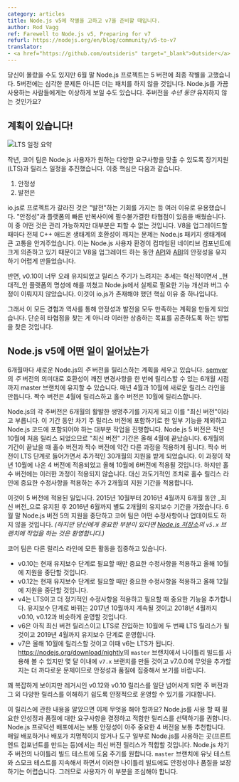 ```yaml
---
category: articles
title: Node.js v5에 작별을 고하고 v7을 준비할 때입니다.
author: Rod Vagg
ref: Farewell to Node.js v5, Preparing for v7
refurl: https://nodejs.org/en/blog/community/v5-to-v7
translator:
- <a href="https://github.com/outsideris" target="_blank">Outsider</a>
---
```

<!--
You may have missed it but at the end of June, the Node.js project said a final farewell to version 5. There will be no more patches, critical or otherwise, for this branch. To those who have been using Node.js for some time this may seem anomalous, shouldn't major versions stick around for _years_?
-->
당신이 몰랐을 수도 있지만 6월 말 Node.js 프로젝트는 5 버전에 최종 작별을 고했습니다. 5버전에는
심각한 문제든 아니든 더는 패치를 하지 않을 것입니다. Node.js를 가끔 사용하는 사람들에게는 이상하게
보일 수도 있습니다. 주버전을 _수년 동안_ 유지하지 않는 것인가요?

<!--
## We have a plan!

![LTS Schedule Summary](/static/images/blog/201609_lts_schedule_summary.gif)

Last year, the core team devised a Long-term Support (LTS) and release plan to balance the various wants and needs expressed by Node.js users. Chief among those were:

1. Stability
2. Progress

The io.js diversion was useful for many reasons, including the opportunity we had to lean into this "progress" thing. We learned that there is a necessary trade-off between "stability" and the rapid iteration of the platform. Some of it was manageable but much was unavoidable. Breaking the entire C++ add-on ecosystem each time we upgraded V8 turned out to be quite painful for the Node.js package ecosystem. This is due to the heavy reliance on compiled native components in Node.js userland and the difficulty Node.js has had in maintaining [API](https://en.wikipedia.org/wiki/Application_programming_interface) and [ABI](https://en.wikipedia.org/wiki/Application_binary_interface) stability while upgrading V8.
-->
## 계획이 있습니다!

![LTS 일정 요약](https://nodejs.org/static/images/blog/201609_lts_schedule_summary.gif)

작년, 코어 팀은 Node.js 사용자가 원하는 다양한 요구사항을 맞출 수 있도록 장기지원(LTS)과 릴리스 일정을 추진했습니다. 이중 핵심은 다음과 같습니다.

1. 안정성
2. 발전은

io.js로 프로젝트가 갈라진 것은 "발전"하는 기회를 가지는 등 여러 이유로 유용했습니다. "안정성"과
플랫폼의 빠른 반복사이에 필수불가결한 타협점이 있음을 배웠습니다. 이 중 어떤 것은 관리 가능하지만
대부분은 피할 수 없는 것입니다. V8을 업그레이드할 때마다 전체 C++ 애드온 생태계의 호환성이 깨지는
문제는 Node.js 패키지 생태계에 큰 고통을 안겨주었습니다. 이는 Node.js 사용자 환경이 컴파일된
네이티브 컴포넌트에 크게 의존하고 있기 때문이고 V8을 업그레이드 하는 동안
[API](https://en.wikipedia.org/wiki/Application_programming_interface)와
[ABI](https://en.wikipedia.org/wiki/Application_binary_interface)의
안정성을 유지하기 어렵게 만들었습니다.

<!--
On the flip side, it was clear that v0.10 went on far too long and the slow downward trend in release frequency was hurting the platform's reputation for being innovative and _modern_ and was preventing iteration on the features and fixes that Node.js actually needed. This was one of the key reasons io.js even existed.

So, all this experience and history put us in a position to try and formulate a plan for combining both stability and progress. We didn't just find a compromise, we found a way that these often competing goals could coexist.
-->
반면, v0.10이 너무 오래 유지되었고 릴리스 주기가 느려지는 추세는 혁신적이면서 _현대적_인
플랫폼의 명성에 해를 끼쳤고 Node.js에서 실제로 필요한 기능 개선과 버그 수정이 이뤄지지 않았습니다.
이것이 io.js가 존재해야 했던 핵심 이유 중 하나입니다.

그래서 이 모든 경험과 역사를 통해 안정성과 발전을 모두 만족하는 계획을 만들게 되었습니다.
단순히 타협점을 찾는 게 아니라 이러한 상충하는 목표를 공존하도록 하는 방법을 찾은 것입니다.

<!--
## Which brings me to Node.js v5.

Every 6 months, we plan to release a new _major_ version of Node.js. The version is _major_ in the [semver](http://semver.org/) sense in that we hold back breaking changes on our master branch until the 6 month point where we can release them together in a batch. The creation of these new release lines occur during April and October each year. Even version numbers happen to come in the April release while odd version numbers are in the October release.

Each major version of Node.js has an active life of 6 months in what we are now calling "Current". During this period we ship most of the active work that goes in to the Node.js codebase except for some items that we reserve for the next major release. Node.js version 5 was first released in October last year, so its "Current" period ended in April this year. At the end of this 6 month period, something different happens for odd and even versioned release lines. The even versions turn in to LTS and receive another 30 months of life; this happened for version 4 in October last year and will happen for version 6 in October this year. The odd versions, however, don't get this extended life. Instead, as a transitionary measure, we provide another 2 months of support where we'll ensure that important fixes make it into that release line.

And this is exactly what happened to version 5. It lived as _Current_ for 6 months from October, 2015 to April, 2016 and then in a special Maintenance phase for another 2 months until June, 2016. At the end of June, we ceased supporting Node.js version 5 and it will no longer receive any fixes or updates from the core team _(although you're welcome to play with the `v5.x` branch on the [Node.js repository](https://github.com/nodejs/node) if it's important to you!)_
-->
## Node.js v5에 어떤 일이 일어났는가

6개월마다 새로운 Node.js의 _주_ 버전을 릴리스하는 계획을 세우고 있습니다.
[semver](http://semver.org/)의 _주_ 버전의 의미대로 호환성이 깨진 변경사항을 한 번에
릴리스할 수 있는 6개월 시점까지 master 브랜치에 유지할 수 있습니다. 매년 4월과 10월에 새로운
릴리스 라인을 만듭니다. 짝수 버전은 4월에 릴리스하고 홀수 버전은 10월에 릴리스합니다.

Node.js의 각 주버전은 6개월의 활발한 생명주기를 가지게 되고 이를 "최신 버전"이라고 부릅니다.
이 기간 동안 차기 주 릴리스 버전에 포함하기로 한 일부 기능을 제외하고 Node.js 코드에 포함되어야 하는
대부분 작업을 진행합니다. Node.js 5 버전은 작년 10월에 처음 릴리스 되었으므로 "최신 버전" 기간은
올해 4월에 끝났습니다. 6개월의 기간이 끝났을 때 홀수 버전과 짝수 버전에 약간 다른 과정을
적용하게 됩니다. 짝수 버전이 LTS 단계로 들어가면서 추가적인 30개월의 지원을 받게 되었습니다.
이 과정이 작년 10월에 나온 4 버전에 적용되었고 올해 10월에 6버전에 적용될 것입니다.
하지만 홀수 버전에는 이러한 과정이 적용되지 않습니다. 대신 과도기적인 조치로 홀수 릴리스 라인에
중요한 수정사항을 적용하는 추가 2개월의 지원 기간을 적용합니다.

이것이 5 버전에 적용된 일입니다. 2015년 10월부터 2016년 4월까지 6개월 동안 _최신 버전_으로
유지된 후 2016년 6월까지 별도 2개월의 유지보수 기간을 가졌습니다. 6월 말 Node.js 버전 5의 지원을
중단하고 코어 팀은 어떤 수정사항이나 업데이트도 하지 않을 것입니다.
_(하지만 당신에게 중요한 부분이 있다면 [Node.js 저장소](https://github.com/nodejs/node)의 `v5.x` 브랜치에 작업을 하는 것은 환영합니다.)_
<!--
The core team is focusing all of its activities on the following release lines:

* v0.10 which will receive occasional critical fixes during its current Maintenance phase and will cease to be supported in October this year.
* v0.12 which will receive occasional critical fixes during its current Maintenance phase and will cease to be supported in December this year.
* v4 which is in Active LTS and is receiving more regular patches and occasional important feature additions, this will continue until October 2017 where it will switch to Maintenance and operate in a manner similar to v0.10 and v0.12 until April 2018.
* v6 which is still a Current release, due to become our second LTS release in October where its life will continue under Active LTS and Maintenance until April 2019.
* v7 is being planned for a release in October this year at the same time that we switch v6 to LTS. You can already try out nightly builds from our `master` branch at <https://nodejs.org/download/nightly> but expect to see a focus on quality and stability of these in the coming months as we create a `v7.x` branch and becoming more choosy about what gets to make it in to v7.0.0.
-->
코어 팀은 다른 릴리스 라인에 모든 활동을 집중하고 있습니다.

* v0.10는 현재 유지보수 단계로 필요할 때만 중요한 수정사항을 적용하고 올해 10월에 지원을
  중단할 것입니다.
* v0.12는 현재 유지보수 단계로 필요할 때만 중요한 수정사항을 적용하고 올해 12월에 지원을
  중단할 것입니다.
* v4는 LTS이고 더 정기적인 수정사항을 적용하고 필요할 때 중요한 기능을 추가합니다. 유지보수 단계로
  바뀌는 2017년 10월까지 계속될 것이고 2018년 4월까지 v0.10, v0.12과 비슷하게 운영할 것입니다.
* v6은 아직 최신 버전 릴리스이고 LTS로 진입하는 10월에 두 번째 LTS 릴리스가 될 것이고
  2019년 4월까지 유지보수 단계로 운영합니다.
* v7은 올해 10월에 릴리스할 것이고 이때 v6는 LTS가 됩니다.
  <https://nodejs.org/download/nightly>의 `master` 브랜치에서 나이틀리 빌드를 사용해
  볼 수 있지만 몇 달 이내에 `v7.x` 브랜치를 만들 것이고 v7.0.0에 무엇을 추가할지는 더 까다로운
  문제이므로 안정성과 품질에 집중해서 보기를 바랍니다.

<!--
It sounds like a lot, but once we move beyond the legacy v0.12 and v0.10 release lines we expect the steady cadence of major versions and their various releases to become easier to understand.

Armed with this knowledge, what's next for you? We suggest you make a judgement on the stability and quality requirements for your own use of Node.js and pick a release line that suits. For production deployments of Node.js we generally recommend version 4 where stability is taken very seriously. For everyday development, non-critical deployments and where Node.js is used as part of a toolchain (e.g. for building frontend components), a Current release should work just fine. We'd love your help testing nightly builds of the next major version of Node.js and while we do continuous unit testing and smoke testing of our `master` branch, we can't provide any assurances of stability or quality of these nightly builds, so buyer beware.
-->
꽤 복잡하게 보이지만 레거시인 v0.12와 v0.10 릴리스를 일단 넘어서게 되면 주 버전과
그 외 다양한 릴리스를 이해하기 쉽도록 안정적으로 운영할 수 있기를 기대합니다.

이 릴리스에 관한 내용을 알았으면 이제 무엇을 해야 할까요? Node.js를 사용 할 때 필요한 안성정과
품질에 대한 요구사항을 결정하고 적합한 릴리스를 선택하기를 권합니다. Node.js 프로덕션 배포에서는
보통 안정성이 아주 중요한 4 버전을 보통 추천합니다. 매일 배포하거나 배포가 치명적이지 않거나
도구 일부로 Node.js를 사용하는 곳(프론트엔드 컴포넌트를 만드는 등)에서는 최신 버전 릴리스가
적합할 것입니다. Node.js 차기 주 버전의 나이틀리 빌드 테스트에 도움 주기를 원합니다.
`master` 브랜치에 유닛 테스트와 스모크 테스트를 지속해서 하면서 이러한 나이틀리 빌드에도
안정성이나 품질을 보장하기는 어렵습니다. 그러므로 사용자가 이 부분을 조심해야 합니다.
